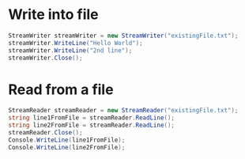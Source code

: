 #                  Write into file

```C#
StreamWriter streamWriter = new StreamWriter("existingFile.txt");
streamWriter.WriteLine("Hello World");
streamWriter.WriteLine("2nd line");
streamWriter.Close();
```


#                  Read from a file

```C#
StreamReader streamReader = new StreamReader("existingFile.txt");
string line1FromFile = streamReader.ReadLine();
string line2FromFile = streamReader.ReadLine();
streamReader.Close();
Console.WriteLine(line1FromFile);
Console.WriteLine(line2FromFile);
```